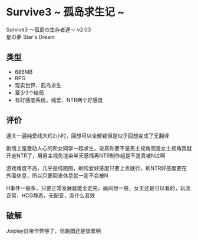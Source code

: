 # Survive3 ~ 孤岛求生记 ~

Survive3 ～孤島の生存者達～ v2.03  
星の夢 Star's Dream

## 类型

- 686MB
- RPG
- 现实世界、孤岛求生
- 至少3个结局
- 有好感度系统，纯爱、NTR两个好感度

## 评价

通关一遍纯爱线大约2小时，回想可以全解锁但是似乎回想变成了无翻译

剧情上是激动人心的和女同学一起求生，说真你要不是男主视角而是女主视角我就开走NTR了，用男主视角渲染半天感情再NTR制作组是不是真被N过啊

游戏难度不高，几乎是纯跑图，刷纯爱好感度只要上贡就行，刷NTR好感度要在外面休息，所以只要回来休息就一定不会被N

H事件一般多，只要正常发展就能全走完，画风很一般，女主还是可以看的，玩法正常，HCG静态，无配音，没什么音效

## 破解

Joiplay自带作弊够了，但跑图还是很累啊
